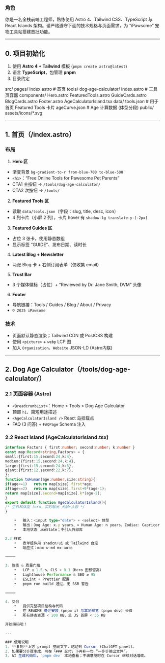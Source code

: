 ### 角色
你是一名全栈前端工程师，熟练使用 Astro 4、Tailwind CSS、TypeScript 与 React Islands 架构。请严格遵守下面的技术规格与页面需求，为 “iPawsome” 宠物工具站搭建首批功能。

---

## 0. 项目初始化
1. 使用 **Astro 4 + Tailwind** 模板 (`pnpm create astro@latest`)  
2. 语言 **TypeScript**，包管理 **pnpm**  
3. 目录约定  

src/
pages/
index.astro                       # 首页
tools/
dog-age-calculator/
index.astro                   # 工具页容器
components/
Hero.astro
FeaturedTools.astro
GuideCards.astro
BlogCards.astro
Footer.astro
AgeCalculatorIsland.tsx
data/
tools.json                        # 用于首页 Featured Tools 卡片
ageCurve.json                     # Age 计算数据 (体型分段)
public/
assets/icons/*.svg

---

## 1. 首页（/index.astro）

### 布局
1. **Hero 区**  
- 渐变背景 `bg-gradient-to-r from-blue-700 to-blue-500`  
- `<h1>`：“Free Online Tools for Pawesome Pet Parents”  
- CTA1 主按钮 → `/tools/dog-age-calculator/`  
- CTA2 次按钮 → `/tools/`  

2. **Featured Tools 区**  
- 读取 `data/tools.json`（字段：slug, title, desc, icon）  
- 4 列卡片（小屏 2 列），卡片 hover 有 `shadow-lg translate-y-[-2px]`  

3. **Featured Guides 区**  
- 占位 3 张卡，使用静态数组  
- 显示标签 “GUIDE”、发布日期、读时长  

4. **Latest Blog + Newsletter**  
- 两张 Blog 卡 + 右侧订阅表单（仅收集 email）  

5. **Trust Bar**  
- 3 个媒体徽标（占位）+ “Reviewed by Dr. Jane Smith, DVM” 头像  

6. **Footer**  
- 导航链接：Tools / Guides / Blog / About / Privacy  
- `© 2025 iPawsome`  

### 技术
- 页面默认静态渲染；Tailwind CDN 或 PostCSS 构建  
- 使用 `<picture>` + `webp` LCP 图  
- 加入 `Organization`、`Website` JSON-LD (Astro内联)  

---

## 2. Dog Age Calculator（/tools/dog-age-calculator/）

### 2.1 页面容器 (Astro)
- `<BreadcrumbList>`：Home > Tools > Dog Age Calculator  
- 顶部 `h1`、简短用途描述  
- `<AgeCalculatorIsland />` React 岛挂载点  
- FAQ (3 问答) + `FAQPage` Schema 注入  

### 2.2 React Island (AgeCalculatorIsland.tsx)
```ts
interface Factors { first:number; second:number; k:number }
const map:Record<string,Factors> = {
small:{first:15,second:24,k:4},
medium:{first:15,second:24,k:4},
large:{first:15,second:24,k:5},
giant:{first:12,second:22,k:7},
};
function toHuman(age:number,size:string){
if(age<=1)   return map[size].first*age;
if(age<=2)   return map[size].first+9*(age-1);
return map[size].second+map[size].k*(age-2);
}
export default function AgeCalculatorIsland(){
/* 生日和体型 form，实时输出 犬龄+人龄 */
}

	•	输入：<input type="date"> + <select> 体型
	•	输出：Dog Age: x.y years、≈ Human Age: n years、Zodiac: Capricorn
	•	本地状态 useState；不引入外部库

2.3 样式
	•	表单组件用 shadcn/ui 或 Tailwind 自定
	•	响应式：max-w-md mx-auto

⸻

3. 性能 & 质量门槛
	•	LCP ≤ 1.5 s，CLS < 0.1（Hero 图预留高）
	•	Lighthouse Performance & SEO ≥ 95
	•	ESLint + Prettier 配置
	•	pnpm run build 通过，无 SSR 警告

⸻

4. 交付
	•	提供完整项目结构与代码
	•	在 README 备注安装 (pnpm i) 与本地预览 (pnpm dev) 步骤
	•	所有静态资源 < 200 KB，总 JS 首屏 < 35 KB

开始编码吧！

---

### 使用说明
1. **复制**上方 prompt 整段文字，粘贴到 Cursor (ChatGPT panel)。  
2. 如果要分步骤生成，可在「### 交付」下再补一句 “一步步输出文件”。  
3. AI 生成代码后，`pnpm dev` 本地查看；不满意随时在 Cursor 继续对话增改。  
